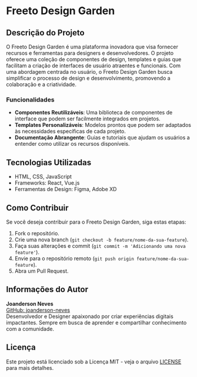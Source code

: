 # Freeto Design Garden

## Descrição do Projeto

O Freeto Design Garden é uma plataforma inovadora que visa fornecer recursos e ferramentas para designers e desenvolvedores. O projeto oferece uma coleção de componentes de design, templates e guias que facilitam a criação de interfaces de usuário atraentes e funcionais. Com uma abordagem centrada no usuário, o Freeto Design Garden busca simplificar o processo de design e desenvolvimento, promovendo a colaboração e a criatividade.

### Funcionalidades

- **Componentes Reutilizáveis**: Uma biblioteca de componentes de interface que podem ser facilmente integrados em projetos.
- **Templates Personalizáveis**: Modelos prontos que podem ser adaptados às necessidades específicas de cada projeto.
- **Documentação Abrangente**: Guias e tutoriais que ajudam os usuários a entender como utilizar os recursos disponíveis.

## Tecnologias Utilizadas

- HTML, CSS, JavaScript
- Frameworks: React, Vue.js
- Ferramentas de Design: Figma, Adobe XD

## Como Contribuir

Se você deseja contribuir para o Freeto Design Garden, siga estas etapas:

1. Fork o repositório.
2. Crie uma nova branch (`git checkout -b feature/nome-da-sua-feature`).
3. Faça suas alterações e commit (`git commit -m 'Adicionando uma nova feature'`).
4. Envie para o repositório remoto (`git push origin feature/nome-da-sua-feature`).
5. Abra um Pull Request.

## Informações do Autor

**Joanderson Neves**  
[GitHub: joanderson-neves](https://github.com/Joanderson-Neves)  
Desenvolvedor e Designer apaixonado por criar experiências digitais impactantes. Sempre em busca de aprender e compartilhar conhecimento com a comunidade.

## Licença

Este projeto está licenciado sob a Licença MIT - veja o arquivo [LICENSE](markdown) para mais detalhes.
